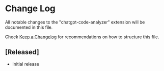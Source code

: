 # Change Log

All notable changes to the "chatgpt-code-analyzer" extension will be documented in this file.

Check [Keep a Changelog](http://keepachangelog.com/) for recommendations on how to structure this file.

## [Released]

- Initial release